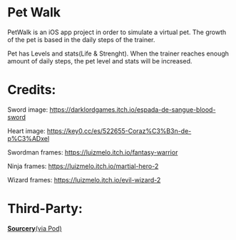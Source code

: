 # Pet Walk

PetWalk is an iOS app project in order to simulate a virtual pet.
The growth of the pet is based in the daily steps of the trainer.

Pet has Levels and stats(Life & Strenght). 
When the trainer reaches enough amount of daily steps, the pet level and stats will be increased.

# Credits: 

Sword image: https://darklordgames.itch.io/espada-de-sangue-blood-sword

Heart image: https://key0.cc/es/522655-Coraz%C3%B3n-de-p%C3%ADxel

Swordman frames: https://luizmelo.itch.io/fantasy-warrior

Ninja frames: https://luizmelo.itch.io/martial-hero-2

Wizard frames: https://luizmelo.itch.io/evil-wizard-2 

# Third-Party:

[__Sourcery__(via Pod)](https://github.com/krzysztofzablocki/Sourcery) 
